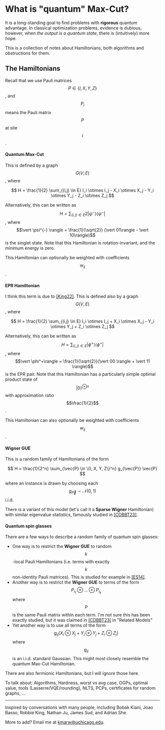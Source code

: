 # What is "quantum" Max-Cut?

It is a long-standing goal to find problems with **rigorous** quantum advantage.
In classical optimization problems, evidence is dubious; however, when *the output is a quantum state*, there is (intuitively) more hope.

This is a collection of notes about Hamiltonians, both algorithms and obstructions for them.

## The Hamiltonians

Recall that we use Pauli matrices $$P \in \{I, X, Y, Z\}$$, and $$P_i$$ means the Pauli matrix $$P$$ at site $$i$$.

#### Quantum Max-Cut
This is defined by a graph $$G(V,E)$$, where 

$$
H = \frac{1}{2} \sum_{(i,j) \in E} I_i \otimes I_j - X_i \otimes X_j - Y_i \otimes Y_j - Z_i \otimes Z_j
$$

Alternatively, this can be written as $$H = \sum_{(i,j) \in E} 2 \vert \psi^{-} \rangle  \langle \psi^{-} \vert $$, where $$\vert \psi^{-} \rangle = \frac{1}{\sqrt{2}} (\vert 01\rangle - \vert 10\rangle)$$ is the singlet state. Note that this Hamiltonian is rotation-invariant, and the minimum energy is zero.

This Hamiltonian can optionally be weighted with coefficients $$w_{ij}$$.

#### EPR Hamiltonian
I think this term is due to [[King22]](https://arxiv.org/pdf/2209.02589.pdf). This is defined also by a graph $$G(V,E)$$, where

$$
H = \frac{1}{2} \sum_{(i,j) \in E} I_i \otimes I_j + X_i \otimes X_j - Y_i \otimes Y_j + Z_i \otimes Z_j
$$

Alternatively, this can be written as $$H = \sum_{(i,j) \in E} \vert \phi^+\rangle \langle \phi^+\vert $$, where $$\vert \phi^+\rangle = \frac{1}{\sqrt{2}}(\vert 00 \rangle + \vert 11 \rangle)$$ is the EPR pair. Note that this Hamiltonian has a particularly simple optimal product state of $$\vert 0 \rangle^{\otimes n}$$ with approximation ratio $$\frac{1}{2}$$.

This Hamiltonian can also optionally be weighted with coefficients $$w_{ij}$$.

#### Wigner GUE
This is a random family of Hamiltonians of the form

$$
H = \frac{1}{2^n} \sum_{\vec{P} \in \{I, X, Y, Z\}^n} g_{\vec{P}} \vec{P}
$$

where an instance is drawn by choosing each $$g_{\vec{P}} \sim \mathcal{N}(0,1)$$ i.i.d. 

There is a variant of this model (let's call it a **Sparse Wigner** Hamiltonian) with similar eigenvalue statistics, famously studied in [[CDBBT23]](https://arxiv.org/pdf/2302.03394.pdf).

#### Quantum spin glasses
There are a few ways to describe a random family of quantum spin glasses:

* One way is to restrict the **Wigner GUE** to random $$k$$-local Pauli Hamiltonians (i.e. terms with exactly $$k$$ non-identity Pauli matrices). This is studied for example in [[ES14]](https://arxiv.org/pdf/1407.1552.pdf). 
* Another way is to restrict the **Wigner GUE** to terms of the form $$P_{i_1} \otimes \dots \otimes P_{i_k}$$ where $$P$$ is the same Pauli matrix within each term. I'm not sure this has been exactly studied, but it was claimed in [[CDBBT23]](https://arxiv.org/pdf/2302.03394.pdf) in "Related Models"
* Yet another way is to use all terms of the form $$g_{ij} (X_i \otimes X_j + Y_i \otimes Y_j + Z_i \otimes Z_j)$$ where $$g_{ij}$$ is an i.i.d. standard Gaussian. This might most closely resemble the quantum Max-Cut Hamiltonian.

There are also fermionic Hamiltonians, but I will ignore those here.



To talk about: Algorithms, Hardness, worst vs avg case, OGPs, optimal value, tools (Lasserre/VQE/rounding), NLTS, PCPs, certificates for random graphs, ...

---

Inspired by conversations with many people, including Bobak Kiani, Joao Basso, Robbie King, Nathan Ju, James Sud, and Adrian She.

More to add? Email me at [kmarw@uchicago.edu](mailto:kmarw@uchicago.edu).
